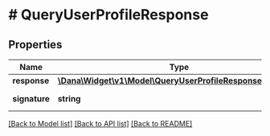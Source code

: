 # # QueryUserProfileResponse

## Properties

Name | Type | Description | Notes
------------ | ------------- | ------------- | -------------
**response** | [**\Dana\Widget\v1\Model\QueryUserProfileResponseResponse**](QueryUserProfileResponseResponse.md) |  |
**signature** | **string** | Signature string | [optional]

[[Back to Model list]](../../README.md#models) [[Back to API list]](../../README.md#endpoints) [[Back to README]](../../README.md)
